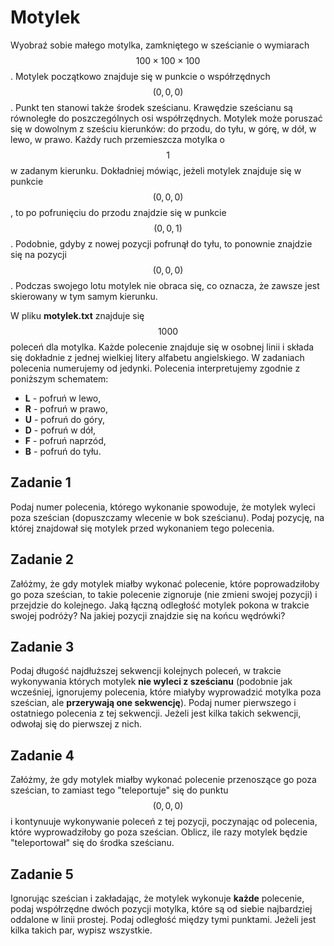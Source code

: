 # Motylek

Wyobraź sobie małego motylka, zamkniętego w sześcianie o wymiarach $$100\times 100\times 100$$. Motylek początkowo znajduje się w punkcie o współrzędnych $$(0,0,0)$$. Punkt ten stanowi także środek sześcianu. Krawędzie sześcianu są równoległe do poszczególnych osi współrzędnych. Motylek może poruszać się w dowolnym z sześciu kierunków: do przodu, do tyłu, w górę, w dół, w lewo, w prawo. Każdy ruch przemieszcza motylka o $$1$$ w zadanym kierunku. Dokładniej mówiąc, jeżeli motylek znajduje się w punkcie $$(0,0,0)$$, to po pofrunięciu do przodu znajdzie się w punkcie $$(0,0,1)$$. Podobnie, gdyby z nowej pozycji pofrunął do tyłu, to ponownie znajdzie się na pozycji $$(0,0,0)$$. Podczas swojego lotu motylek nie obraca się, co oznacza, że zawsze jest skierowany w tym samym kierunku.

W pliku **motylek.txt** znajduje się $$1000$$ poleceń dla motylka. Każde polecenie znajduje się w osobnej linii i składa się dokładnie z jednej wielkiej litery alfabetu angielskiego. W zadaniach polecenia numerujemy od jedynki. Polecenia interpretujemy zgodnie z poniższym schematem:

- **L** - pofruń w lewo,
- **R** - pofruń w prawo,
- **U** - pofruń do góry,
- **D** - pofruń w dół,
- **F** - pofruń naprzód,
- **B** - pofruń do tyłu.

## Zadanie 1

Podaj numer polecenia, którego wykonanie spowoduje, że motylek wyleci poza sześcian (dopuszczamy wlecenie w bok sześcianu). Podaj pozycję, na której znajdował się motylek przed wykonaniem tego polecenia.

## Zadanie 2

Załóżmy, że gdy motylek miałby wykonać polecenie, które poprowadziłoby go poza sześcian, to takie polecenie zignoruje (nie zmieni swojej pozycji) i przejdzie do kolejnego. Jaką łączną odległość motylek pokona w trakcie swojej podróży? Na jakiej pozycji znajdzie się na końcu wędrówki?

## Zadanie 3

Podaj długość najdłuższej sekwencji kolejnych poleceń, w trakcie wykonywania których motylek **nie wyleci z sześcianu** (podobnie jak wcześniej, ignorujemy polecenia, które miałyby wyprowadzić motylka poza sześcian, ale **przerywają one sekwencję**). Podaj numer pierwszego i ostatniego polecenia z tej sekwencji. Jeżeli jest kilka takich sekwencji, odwołaj się do pierwszej z nich.

## Zadanie 4

Załóżmy, że gdy motylek miałby wykonać polecenie przenoszące go poza sześcian, to zamiast tego "teleportuje" się do punktu $$(0,0,0)$$ i kontynuuje wykonywanie poleceń z tej pozycji, poczynając od polecenia, które wyprowadziłoby go poza sześcian. Oblicz, ile razy motylek będzie "teleportował" się do środka sześcianu.

## Zadanie 5

Ignorując sześcian i zakładając, że motylek wykonuje **każde** polecenie, podaj współrzędne dwóch pozycji motylka, które są od siebie najbardziej oddalone w linii prostej. Podaj odległość między tymi punktami. Jeżeli jest kilka takich par, wypisz wszystkie.